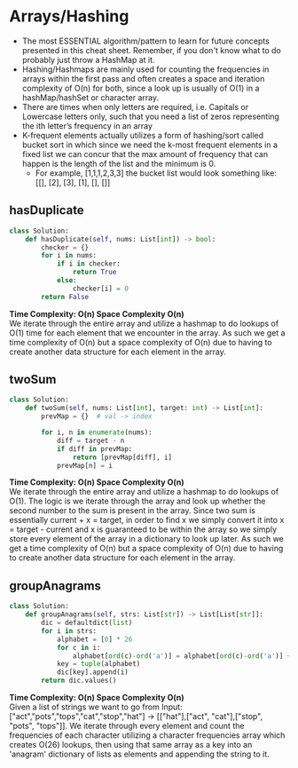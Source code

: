 # Arrays/Hashing
<ul>
<li>The most ESSENTIAL algorithm/pattern to learn for future concepts presented in this cheat sheet. Remember, if you don't know what to do probably just throw a HashMap at it.</li>
<li> Hashing/Hashmaps are mainly used for counting the frequencies in arrays within the first pass and often creates a space and iteration complexity of O(n) for both, since a look up is usually of O(1) in a hashMap/hashSet or character array.
<li> There are times when only letters are required, i.e. Capitals or Lowercase letters only, such that you need a list of zeros representing the ith letter’s frequency in an array
<li> K-frequent elements actually utilizes a form of hashing/sort called bucket sort in which since we need the k-most frequent elements in a fixed list we can concur that the max amount of frequency that can happen is the length of the list and the minimum is 0.
<ul> <li> For example, [1,1,1,2,3,3] the bucket list would look something like: [[], [2], [3], [1], [], []]
</ul>
</ul>

## hasDuplicate
```python
class Solution:
    def hasDuplicate(self, nums: List[int]) -> bool:
        checker = {}
        for i in nums:
            if i in checker:
                return True
            else:
                checker[i] = 0
        return False
```
**Time Complexity: O(n) Space Complexity O(n)** <br>
We iterate through the entire array and utilize a hashmap to do lookups of O(1) time for each element that we encounter in the array. As such we get a time complexity of O(n) but a space complexity of O(n) due to having to create another data structure for each element in the array.

## twoSum
```python
class Solution:
    def twoSum(self, nums: List[int], target: int) -> List[int]:
        prevMap = {}  # val -> index

        for i, n in enumerate(nums):
            diff = target - n
            if diff in prevMap:
                return [prevMap[diff], i]
            prevMap[n] = i
```
**Time Complexity: O(n) Space Complexity O(n)** <br>
We iterate through the entire array and utilize a hashmap to do lookups of O(1). The logic is we iterate through the array and look up whether the second number to the sum is present in the array. Since two sum is essentially current + x = target, in order to find x we simply convert it into x = target - current and x is guaranteed to be within the array so we simply store every element of the array in a dictionary to look up later. As such we get a time complexity of O(n) but a space complexity of O(n) due to having to create another data structure for each element in the array.

## groupAnagrams
```python
class Solution:
    def groupAnagrams(self, strs: List[str]) -> List[List[str]]:
        dic = defaultdict(list)
        for i in strs:
            alphabet = [0] * 26
            for c in i:
                alphabet[ord(c)-ord('a')] = alphabet[ord(c)-ord('a')] + 1
            key = tuple(alphabet)
            dic[key].append(i)
        return dic.values()
```
**Time Complexity: O(n) Space Complexity O(n)** <br>
Given a list of strings we want to go from Input: ["act","pots","tops","cat","stop","hat"] -> [["hat"],["act", "cat"],["stop", "pots", "tops"]]. We iterate through every element and count the frequencies of each character utilizing a character frequencies array which creates O(26) lookups, then using that same array as a key into an 'anagram' dictionary of lists as elements and appending the string to it.
